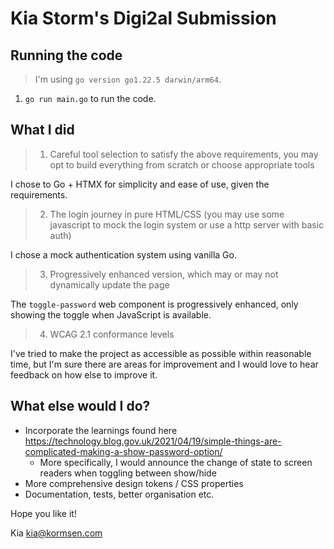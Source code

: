# Kia Storm's Digi2al Submission

## Running the code

> I'm using `go version go1.22.5 darwin/arm64`.

1. `go run main.go` to run the code.

## What I did

> 1. Careful tool selection to satisfy the above requirements, you may opt to build everything from scratch or choose appropriate tools

I chose to Go + HTMX for simplicity and ease of use, given the requirements.

> 2. The login journey in pure HTML/CSS (you may use some javascript to mock the login system or use a http server with basic auth)

I chose a mock authentication system using vanilla Go.

> 3. Progressively enhanced version, which may or may not dynamically update the page

The `toggle-password` web component is progressively enhanced, only showing the toggle when JavaScript is available.

> 4. WCAG 2.1 conformance levels

I've tried to make the project as accessible as possible within reasonable time, but I'm sure there are areas for improvement and I would love to hear feedback on how else to improve it.

## What else would I do?

- Incorporate the learnings found here https://technology.blog.gov.uk/2021/04/19/simple-things-are-complicated-making-a-show-password-option/
  - More specifically, I would announce the change of state to screen readers when toggling between show/hide
- More comprehensive design tokens / CSS properties
- Documentation, tests, better organisation etc.

Hope you like it!

Kia
kia@kormsen.com
